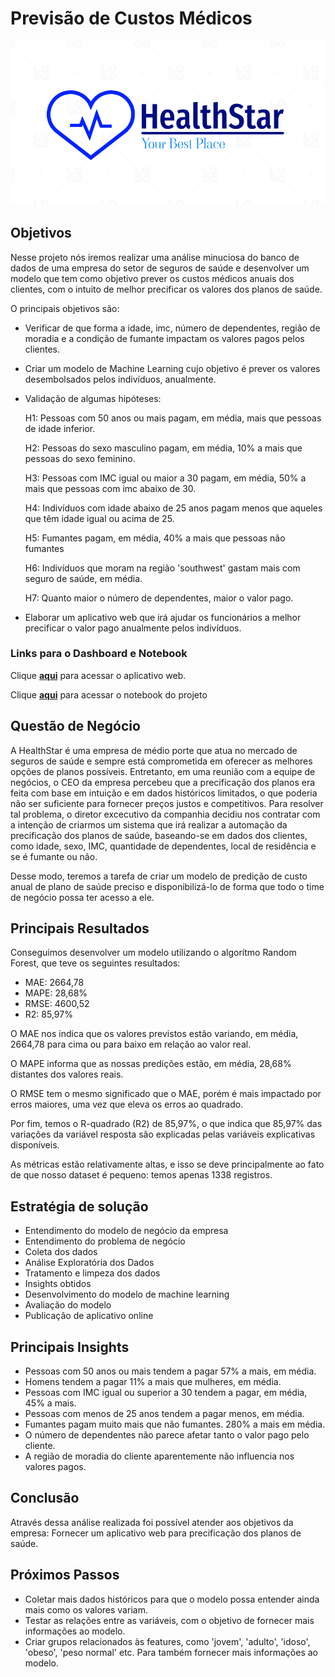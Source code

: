 # Previsão de Custos Médicos
![Alt text](/images/logo.png)

## Objetivos

Nesse projeto nós iremos realizar uma análise minuciosa do banco de dados de uma empresa do setor de seguros de saúde e desenvolver um modelo que tem como objetivo prever os custos médicos anuais dos clientes, com o intuito de melhor precificar os valores dos planos de saúde.

O principais objetivos são:

- Verificar de que forma a idade, imc, número de dependentes, região de moradia e a condição de fumante impactam os valores pagos pelos clientes.

- Criar um modelo de Machine Learning cujo objetivo é prever os valores desembolsados pelos indivíduos, anualmente.

- Validação de algumas hipóteses:

    H1: Pessoas com 50 anos ou mais pagam, em média, mais que pessoas de idade inferior.

    H2: Pessoas do sexo masculino pagam, em média, 10% a mais que pessoas do sexo feminino.
    
    H3: Pessoas com IMC igual ou maior a 30 pagam, em média, 50% a mais que pessoas com imc abaixo de 30.
   
    H4: Indivíduos com idade abaixo de 25 anos pagam menos que aqueles que têm idade igual ou acima de 25.
   
    H5: Fumantes pagam, em média, 40% a mais que pessoas não fumantes
   
    H6: Indivíduos que moram na região 'southwest' gastam mais com seguro de saúde, em média.
   
    H7: Quanto maior o número de dependentes, maior o valor pago.


- Elaborar um aplicativo web que irá ajudar os funcionários a melhor precificar o valor pago anualmente pelos indivíduos.

### Links para o Dashboard e Notebook
Clique [**aqui**](https://huggingface.co/spaces/joaocalista/insurance-premium-prediction) para acessar o aplicativo web.

Clique [**aqui**](https://github.com/joaocalista/insurance_predict/blob/main/project.ipynb) para acessar o notebook do projeto

## Questão de Negócio

A HealthStar é uma empresa de médio porte que atua no mercado de seguros de saúde e sempre está comprometida em oferecer as melhores opções de planos possíveis. Entretanto, em uma reunião com a equipe de negócios, o CEO da empresa percebeu que a precificação dos planos era feita com base em intuição e em dados históricos limitados, o que poderia não ser suficiente para fornecer preços justos e competitivos. Para resolver tal problema, o diretor excecutivo da companhia decidiu nos contratar com a intenção de criarmos um sistema que irá realizar a automação da precificação dos planos de saúde, baseando-se em dados dos clientes,  como idade, sexo, IMC, quantidade de dependentes, local de residência e se é fumante ou não.

Desse modo, teremos a tarefa de criar um modelo de predição de custo anual de plano de saúde preciso e disponibilizá-lo de forma que todo o time de negócio possa ter acesso a ele.

## Principais Resultados
Conseguimos desenvolver um modelo utilizando o algorítmo Random Forest, que teve os seguintes resultados:

- MAE: 2664,78
- MAPE: 28,68%
- RMSE: 4600,52
- R2: 85,97%

O MAE nos indica que os valores previstos estão variando, em média, 2664,78 para cima ou para baixo em relação ao valor real.

O MAPE informa que as nossas predições estão, em média, 28,68% distantes dos valores reais.

O RMSE tem o mesmo significado que o MAE, porém é mais impactado por erros maiores, uma vez que eleva os erros ao quadrado.

Por fim, temos o R-quadrado (R2) de 85,97%, o que indica que 85,97% das variações da variável resposta são explicadas pelas variáveis explicativas disponíveis.

As métricas estão relativamente altas, e isso se deve principalmente ao fato de que nosso dataset é pequeno: temos apenas 1338 registros.


## Estratégia de solução
- Entendimento do modelo de negócio da empresa
- Entendimento do problema de negócio
- Coleta dos dados
- Análise Exploratória dos Dados
- Tratamento e limpeza dos dados
- Insights obtidos
- Desenvolvimento do modelo de machine learning
- Avaliação do modelo
- Publicação de aplicativo online

## Principais Insights
- Pessoas com 50 anos ou mais tendem a pagar 57% a mais, em média.
- Homens tendem a pagar 11% a mais que mulheres, em média.
- Pessoas com IMC igual ou superior a 30 tendem a pagar, em média, 45% a mais.
- Pessoas com menos de 25 anos tendem a pagar menos, em média.
- Fumantes pagam muito mais que não fumantes. 280% a mais em média.
- O número de dependentes não parece afetar tanto o valor pago pelo cliente.
- A região de moradia do cliente aparentemente não influencia nos valores pagos.

## Conclusão
Através dessa análise realizada foi possível atender aos objetivos da empresa:
Fornecer um aplicativo web para precificação dos planos de saúde.

## Próximos Passos
- Coletar mais dados históricos para que o modelo possa entender ainda mais como os valores variam.
- Testar as relações entre as variáveis, com o objetivo de fornecer mais informações ao modelo.
- Criar grupos relacionados às features, como 'jovem', 'adulto', 'idoso', 'obeso', 'peso normal' etc. Para também fornecer mais informações ao modelo.
